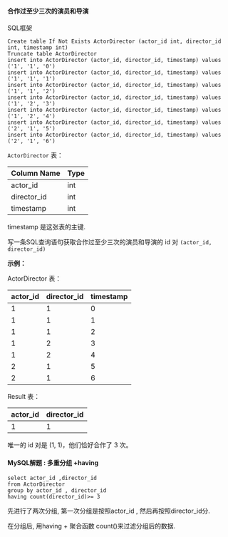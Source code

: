 ####  合作过至少三次的演员和导演

SQL框架

```mysql
Create table If Not Exists ActorDirector (actor_id int, director_id int, timestamp int)
Truncate table ActorDirector
insert into ActorDirector (actor_id, director_id, timestamp) values ('1', '1', '0')
insert into ActorDirector (actor_id, director_id, timestamp) values ('1', '1', '1')
insert into ActorDirector (actor_id, director_id, timestamp) values ('1', '1', '2')
insert into ActorDirector (actor_id, director_id, timestamp) values ('1', '2', '3')
insert into ActorDirector (actor_id, director_id, timestamp) values ('1', '2', '4')
insert into ActorDirector (actor_id, director_id, timestamp) values ('2', '1', '5')
insert into ActorDirector (actor_id, director_id, timestamp) values ('2', '1', '6')
```

`ActorDirector` 表：

| Column Name | Type |
| ----------- | ---- |
| actor_id    | int  |
| director_id | int  |
| timestamp   | int  |

timestamp 是这张表的主键.

写一条SQL查询语句获取合作过至少三次的演员和导演的 id 对 `(actor_id, director_id)`

**示例：**

ActorDirector 表：

| actor_id | director_id | timestamp |
| -------- | ----------- | --------- |
| 1        | 1           | 0         |
| 1        | 1           | 1         |
| 1        | 1           | 2         |
| 1        | 2           | 3         |
| 1        | 2           | 4         |
| 2        | 1           | 5         |
| 2        | 1           | 6         |

Result 表：

| actor_id | director_id |
| -------- | ----------- |
| 1        | 1           |

唯一的 id 对是 (1, 1)，他们恰好合作了 3 次。



#### MySQL解题  : 多重分组 +having

```mysql
select actor_id ,director_id
from ActorDirector
group by actor_id , director_id
having count(director_id)>= 3
```

先进行了两次分组, 第一次分组是按照actor_id , 然后再按照director_id分.

在分组后, 用having + 聚合函数 count()来过滤分组后的数据.



